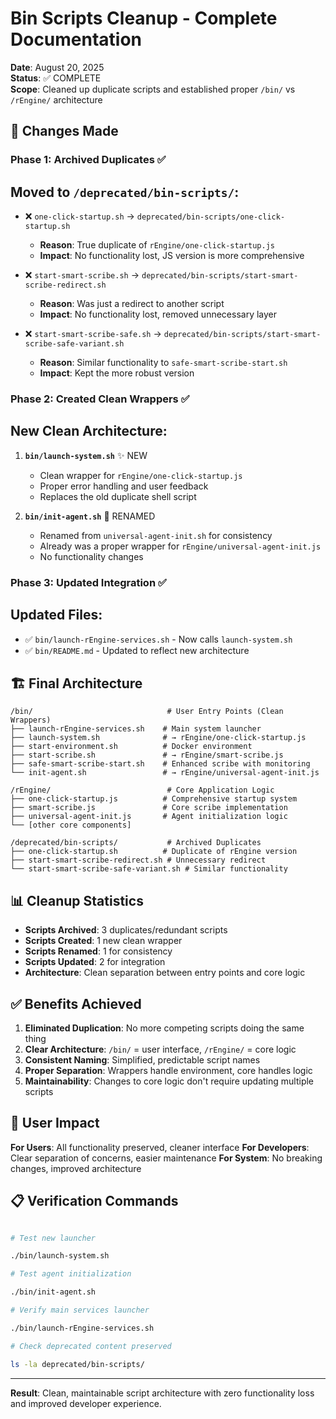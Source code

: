 # Bin Scripts Cleanup - Complete Documentation

**Date**: August 20, 2025  
**Status**: ✅ COMPLETE  
**Scope**: Cleaned up duplicate scripts and established proper `/bin/` vs `/rEngine/` architecture

## 🎯 Changes Made

### Phase 1: Archived Duplicates ✅

## Moved to `/deprecated/bin-scripts/`:

- ❌ `one-click-startup.sh` → `deprecated/bin-scripts/one-click-startup.sh`
  - **Reason**: True duplicate of `rEngine/one-click-startup.js`
  - **Impact**: No functionality lost, JS version is more comprehensive
  
- ❌ `start-smart-scribe.sh` → `deprecated/bin-scripts/start-smart-scribe-redirect.sh`
  - **Reason**: Was just a redirect to another script
  - **Impact**: No functionality lost, removed unnecessary layer

- ❌ `start-smart-scribe-safe.sh` → `deprecated/bin-scripts/start-smart-scribe-safe-variant.sh`
  - **Reason**: Similar functionality to `safe-smart-scribe-start.sh`
  - **Impact**: Kept the more robust version

### Phase 2: Created Clean Wrappers ✅

## New Clean Architecture:

1. **`bin/launch-system.sh`** ✨ NEW
   - Clean wrapper for `rEngine/one-click-startup.js`
   - Proper error handling and user feedback
   - Replaces the old duplicate shell script

1. **`bin/init-agent.sh`** 🔄 RENAMED
   - Renamed from `universal-agent-init.sh` for consistency
   - Already was a proper wrapper for `rEngine/universal-agent-init.js`
   - No functionality changes

### Phase 3: Updated Integration ✅

## Updated Files:

- ✅ `bin/launch-rEngine-services.sh` - Now calls `launch-system.sh`
- ✅ `bin/README.md` - Updated to reflect new architecture

## 🏗️ Final Architecture

```text
/bin/                              # User Entry Points (Clean Wrappers)
├── launch-rEngine-services.sh    # Main system launcher
├── launch-system.sh              # → rEngine/one-click-startup.js
├── start-environment.sh          # Docker environment
├── start-scribe.sh               # → rEngine/smart-scribe.js  
├── safe-smart-scribe-start.sh    # Enhanced scribe with monitoring
└── init-agent.sh                 # → rEngine/universal-agent-init.js

/rEngine/                          # Core Application Logic
├── one-click-startup.js          # Comprehensive startup system
├── smart-scribe.js               # Core scribe implementation
├── universal-agent-init.js       # Agent initialization logic
└── [other core components]

/deprecated/bin-scripts/           # Archived Duplicates
├── one-click-startup.sh          # Duplicate of rEngine version
├── start-smart-scribe-redirect.sh # Unnecessary redirect
└── start-smart-scribe-safe-variant.sh # Similar functionality
```

## 📊 Cleanup Statistics

- **Scripts Archived**: 3 duplicates/redundant scripts
- **Scripts Created**: 1 new clean wrapper
- **Scripts Renamed**: 1 for consistency
- **Scripts Updated**: 2 for integration
- **Architecture**: Clean separation between entry points and core logic

## ✅ Benefits Achieved

1. **Eliminated Duplication**: No more competing scripts doing the same thing
2. **Clear Architecture**: `/bin/` = user interface, `/rEngine/` = core logic
3. **Consistent Naming**: Simplified, predictable script names
4. **Proper Separation**: Wrappers handle environment, core handles logic
5. **Maintainability**: Changes to core logic don't require updating multiple scripts

## 🚀 User Impact

**For Users**: All functionality preserved, cleaner interface
**For Developers**: Clear separation of concerns, easier maintenance
**For System**: No breaking changes, improved architecture

## 📋 Verification Commands

```bash

# Test new launcher

./bin/launch-system.sh

# Test agent initialization  

./bin/init-agent.sh

# Verify main services launcher

./bin/launch-rEngine-services.sh

# Check deprecated content preserved

ls -la deprecated/bin-scripts/
```

---

**Result**: Clean, maintainable script architecture with zero functionality loss and improved developer experience.
